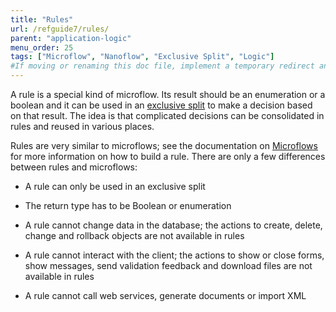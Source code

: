 ```yaml
---
title: "Rules"
url: /refguide7/rules/
parent: "application-logic"
menu_order: 25
tags: ["Microflow", "Nanoflow", "Exclusive Split", "Logic"]
#If moving or renaming this doc file, implement a temporary redirect and let the respective team know they should update the URL in the product. See Mapping to Products for more details.
---
```


A rule is a special kind of microflow. Its result should be an enumeration or a boolean and it can be used in an [exclusive split](/refguide7/exclusive-split/) to make a decision based on that result. The idea is that complicated decisions can be consolidated in rules and reused in various places.

Rules are very similar to microflows; see the documentation on [Microflows](/refguide/microflows/) for more information on how to build a rule. There are only a few differences between rules and microflows:

*   A rule can only be used in an exclusive split

*   The return type has to be Boolean or enumeration

*   A rule cannot change data in the database; the actions to create, delete, change and rollback objects are not available in rules

*   A rule cannot interact with the client; the actions to show or close forms, show messages, send validation feedback and download files are not available in rules

*   A rule cannot call web services, generate documents or import XML

